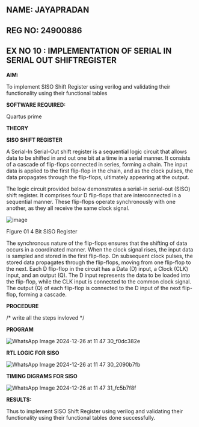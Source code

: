
## NAME: JAYAPRADAN

## REG NO: 24900886

## EX NO 10 : IMPLEMENTATION  OF SERIAL IN SERIAL OUT SHIFTREGISTER

**AIM:**

To implement  SISO Shift Register using verilog and validating their functionality using their functional tables

**SOFTWARE REQUIRED:**

Quartus prime

**THEORY**

**SISO SHIFT REGISTER**

A Serial-In Serial-Out shift register is a sequential logic circuit that allows data to be shifted in and out one bit at a time in a serial manner. It consists of a cascade of flip-flops connected in series, forming a chain. The input data is applied to the first flip-flop in the chain, and as the clock pulses, the data propagates through the flip-flops, ultimately appearing at the output.

The logic circuit provided below demonstrates a serial-in serial-out (SISO) shift register. It comprises four D flip-flops that are interconnected in a sequential manner. These flip-flops operate synchronously with one another, as they all receive the same clock signal.

![image](https://github.com/naavaneetha/SERIAL-IN-SERIAL-OUT-SHIFTREGISTER/assets/154305477/e81c4072-37f9-46c6-8145-566764b74c3a)

Figure 01 4 Bit SISO Register

The synchronous nature of the flip-flops ensures that the shifting of data occurs in a coordinated manner. When the clock signal rises, the input data is sampled and stored in the first flip-flop. On subsequent clock pulses, the stored data propagates through the flip-flops, moving from one flip-flop to the next.
Each D flip-flop in the circuit has a Data (D) input, a Clock (CLK) input, and an output (Q). The D input represents the data to be loaded into the flip-flop, while the CLK input is connected to the common clock signal. The output (Q) of each flip-flop is connected to the D input of the next flip-flop, forming a cascade.

**PROCEDURE**

/* write all the steps invloved */

**PROGRAM**

![WhatsApp Image 2024-12-26 at 11 47 30_f0dc382e](https://github.com/user-attachments/assets/ae944d26-9e1e-43b8-b33d-62583aeeccc4)


**RTL LOGIC FOR SISO**

![WhatsApp Image 2024-12-26 at 11 47 30_2090b7fb](https://github.com/user-attachments/assets/89fb1d6d-4dab-480f-8ece-5f95de2db8e4)



**TIMING DIGRAMS FOR SISO**

![WhatsApp Image 2024-12-26 at 11 47 31_fc5b7f8f](https://github.com/user-attachments/assets/32499cc7-fdba-47dc-9b96-a56d68c15d69)

**RESULTS:**

Thus to implement SISO Shift Register using verilog and validating their functionality using their functional tables done successfully.
